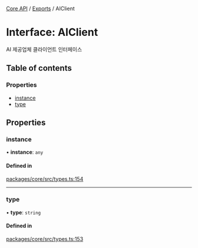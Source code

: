 [Core API](../../) / [Exports](../modules) / AIClient

# Interface: AIClient

AI 제공업체 클라이언트 인터페이스

## Table of contents

### Properties

- [instance](AIClient#instance)
- [type](AIClient#type)

## Properties

### instance

• **instance**: `any`

#### Defined in

[packages/core/src/types.ts:154](https://github.com/robotaio/robota/blob/1202ed01072674e4ff6307d72c09a57873f8f949/packages/core/src/types.ts#L154)

___

### type

• **type**: `string`

#### Defined in

[packages/core/src/types.ts:153](https://github.com/robotaio/robota/blob/1202ed01072674e4ff6307d72c09a57873f8f949/packages/core/src/types.ts#L153)
